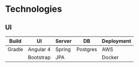 # Technologies
## UI

| Build | UI |  Server | DB | Deployment
|---|---|---|---|---
| Gradle | Angular 4 | Spring | Postgres | AWS
|| Bootstrap | JPA || Docker
